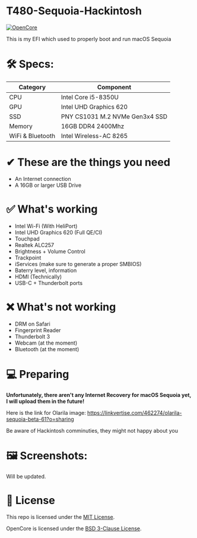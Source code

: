  # T480-Sequoia-Hackintosh
[![OpenCore](https://img.shields.io/badge/OpenCore-0.9.3-blue)](https://github.com/acidanthera/OpenCorePkg)

This is my EFI which used to properly boot and run macOS Sequoia

# 🛠 Specs:

| Category         | Component                            |
| -----------------| ------------------------------------ |
| CPU              | Intel Core i5-8350U                  |
| GPU              | Intel UHD Graphics 620               |
| SSD              | PNY CS1031 M.2 NVMe Gen3x4 SSD       |
| Memory           | 16GB DDR4 2400Mhz                    |
| WiFi & Bluetooth | Intel Wireless-AC 8265               |

# ✔ These are the things you need
- An Internet connection
- A 16GB or larger USB Drive


# ✅ What's working
- Intel Wi-Fi (With HeliPort)
- Intel UHD Graphics 620 (Full QE/CI)
- Touchpad
- Realtek ALC257
- Brightness + Volume Control
- Trackpoint
- iServices (make sure to generate a proper SMBIOS)
- Baterry level, information
- HDMI (Technically)
- USB-C + Thunderbolt ports


# ❌ What's not working
- DRM on Safari
- Fingerprint Reader
- Thunderbolt 3
- Webcam (at the moment)
- Bluetooth (at the moment)

# 💻 Preparing
**Unfortunately, there aren't any Internet Recovery for macOS Sequoia yet, I will upload them in the future!**

Here is the link for Olarila image: https://linkvertise.com/462274/olarila-sequoia-beta-61?o=sharing

Be aware of Hackintosh comminuties, they might not happy about you

# 🖼️ Screenshots:
Will be updated.

# 📜 License
This repo is licensed under the [MIT License](https://github.com/qt2409xde/T480-Sequoia-Hackintosh/blob/main/LICENSE).

OpenCore is licensed under the [BSD 3-Clause License](https://github.com/acidanthera/OpenCorePkg/blob/master/LICENSE.txt).

